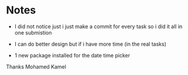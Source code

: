 # Notes

- I did not notice just i just make a commit for every task so i did it all in one submistion

- I can do better design but if i have more time (in the real tasks)

- 1 new package installed for the date time picker

Thanks
Mohamed Kamel